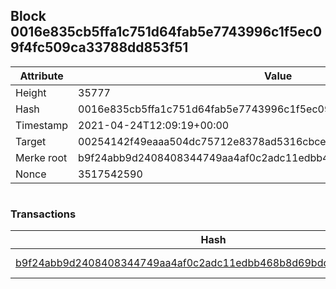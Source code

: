 ## Block 0016e835cb5ffa1c751d64fab5e7743996c1f5ec09f4fc509ca33788dd853f51

Attribute | Value
--- | ---
Height | 35777
Hash | 0016e835cb5ffa1c751d64fab5e7743996c1f5ec09f4fc509ca33788dd853f51
Timestamp | 2021-04-24T12:09:19+00:00
Target | 00254142f49eaaa504dc75712e8378ad5316cbcead634704b3734b6271167cc4
Merke root | b9f24abb9d2408408344749aa4af0c2adc11edbb468b8d69bdd119bc058863ce
Nonce | 3517542590

```

```

### Transactions

Hash | Amount
--- | ---
[b9f24abb9d2408408344749aa4af0c2adc11edbb468b8d69bdd119bc058863ce](b9f24abb9d2408408344749aa4af0c2adc11edbb468b8d69bdd119bc058863ce.md) | 10.00000000 SKEPTI 
